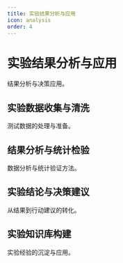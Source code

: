 ```yaml
---
title: 实验结果分析与应用
icon: analysis
order: 4
---
```


# 实验结果分析与应用

结果分析与决策应用。

## 实验数据收集与清洗

测试数据的处理与准备。

## 结果分析与统计检验

数据分析与统计验证方法。

## 实验结论与决策建议

从结果到行动建议的转化。

## 实验知识库构建

实验经验的沉淀与应用。

